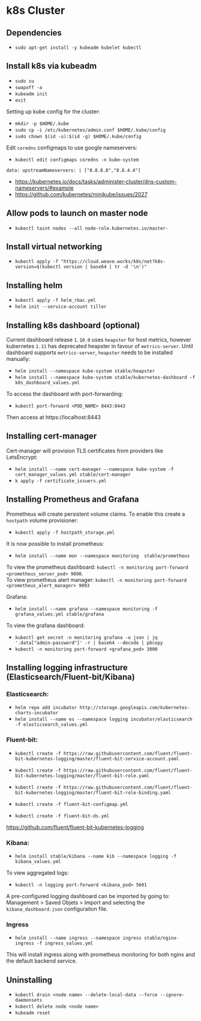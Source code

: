 # k8s Cluster

## Dependencies

- `sudo apt-get install -y kubeadm kubelet kubectl`

## Install k8s via kubeadm

- `sudo su`
- `swapoff -a`
- `kubeadm init`
- `exit`

Setting up kube config for the cluster:

- `mkdir -p $HOME/.kube`
- `sudo cp -i /etc/kubernetes/admin.conf $HOME/.kube/config`
- `sudo chown $(id -u):$(id -g) $HOME/.kube/config`

Edit `coredns` configmaps to use google nameservers:

- `kubectl edit configmaps coredns -n kube-system`

``
data:
  upstreamNameservers: |
    ["8.8.8.8","8.8.4.4"]
``

- https://kubernetes.io/docs/tasks/administer-cluster/dns-custom-nameservers/#example
- https://github.com/kubernetes/minikube/issues/2027
      
## Allow pods to launch on master node

- `kubectl taint nodes --all node-role.kubernetes.io/master-`
      
## Install virtual networking

- `kubectl apply -f "https://cloud.weave.works/k8s/net?k8s-version=$(kubectl version | base64 | tr -d '\n')"`

## Installing helm

- `kubectl apply -f helm_rbac.yml`
- `helm init --service-account tiller`

## Installing k8s dashboard (optional)

Current dashboard release `1.10.0` uses `heapster` for host metrics, however kubernetes `1.11` has deprecated heapster in favour of `metrics-server`. Until dashboard supports `metrics-server`, `heapster` needs to be installed manually:

- `helm install --namespace kube-system stable/heapster`
- `helm install --namespace kube-system stable/kubernetes-dashboard -f k8s_dashboard_values.yml`

To access the dashboard with port-forwarding:

- `kubectl port-forward <POD_NAME> 8443:8443`

Then access at https://localhost:8443

## Installing cert-manager

Cert-manager will provision TLS certificates from providers like LetsEncrypt:

- `helm install --name cert-manager --namespace kube-system -f cert_manager_values.yml stable/cert-manager`
- `k apply -f certificate_issuers.yml`

## Installing Prometheus and Grafana

Prometheus will create persistent volume claims. To enable this create a `hostpath` volume provisioner:

- `kubectl apply -f hostpath_storage.yml`

It is now possible to install prometheus:

- `helm install --name mon --namespace monitoring  stable/prometheus`

To view the prometheus dashboard: `kubectl -n monitoring port-forward <prometheus_server_pod> 9090`.  
To view prometheus alert manager: `kubectl -n monitoring port-forward <prometheus_alert_manager> 9093`

Grafana:

- `helm install --name grafana --namespace monitoring -f grafana_values.yml stable/grafana`

To view the grafana dashboard:

- `kubectl get secret -n monitoring grafana -o json | jq '.data["admin-password"]' -r | base64 --decode | pbcopy`
- `kubectl -n monitoring port-forward <grafana_pod> 3000`

## Installing logging infrastructure (Elasticsearch/Fluent-bit/Kibana)

### Elasticsearch:

- `helm repo add incubator http://storage.googleapis.com/kubernetes-charts-incubator`
- `helm install --name es --namespace logging incubator/elasticsearch -f elasticsearch_values.yml`

### Fluent-bit:

- `kubectl create -f https://raw.githubusercontent.com/fluent/fluent-bit-kubernetes-logging/master/fluent-bit-service-account.yaml`
- `kubectl create -f https://raw.githubusercontent.com/fluent/fluent-bit-kubernetes-logging/master/fluent-bit-role.yaml`
- `kubectl create -f https://raw.githubusercontent.com/fluent/fluent-bit-kubernetes-logging/master/fluent-bit-role-binding.yaml`

- `kubectl create -f fluent-bit-configmap.yml`
- `kubectl create -f fluent-bit-ds.yml`

https://github.com/fluent/fluent-bit-kubernetes-logging

### Kibana:

- `helm install stable/kibana --name kib --namespace logging -f kibana_values.yml`

To view aggregated logs:

- `kubectl -n logging port-forward <kibana_pod> 5601`

A pre-configured logging dashboard can be imported by going to: Management > Saved Objets > Import and selecting the `kibana_dashboard.json` configuraiton file.

### Ingress

- `helm install --name ingress --namespace ingress stable/nginx-ingress -f ingress_values.yml`

This will install ingress along with prometheus monitoring for both nginx and the default backend service.

## Uninstalling

- `kubectl drain <node name> --delete-local-data --force --ignore-daemonsets`
- `kubectl delete node <node name>`
- `kubeadm reset`

